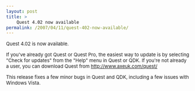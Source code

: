 ```yaml
---
layout: post
title: >
    Quest 4.02 now available
permalink: /2007/04/11/quest-402-now-available/
---
```

<span class="postbody"><font size="2">Quest 4.02 is now available.</font></span>

<span class="postbody"><font size="2">If you've already got Quest or Quest Pro, the easiest way to update is by selecting "Check for updates" from the "Help" menu in Quest or QDK. If you're not already a user, you can download Quest from <a href="http://www.axeuk.com/quest/">http://www.axeuk.com/quest/</a>

This release fixes a few minor bugs in Quest and QDK, including a few issues with Windows Vista.</font></span>